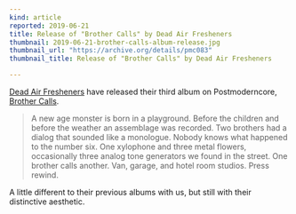 ```yaml
---
kind: article
reported: 2019-06-21
title: Release of "Brother Calls" by Dead Air Fresheners
thumbnail: 2019-06-21-brother-calls-album-release.jpg
thumbnail_url: "https://archive.org/details/pmc083"
thumbnail_title: Release of "Brother Calls" by Dead Air Fresheners

---
```

[Dead Air Fresheners](https://archive.org/details/postmoderncore?sort=-date&and[]=creator%3A%22dead+air+fresheners%22) have released their third album on Postmoderncore, [Brother Calls](https://archive.org/details/pmc083).

>A new age monster is born in a playground. Before the children and before the weather an assemblage was recorded. Two brothers had a dialog that sounded like a monologue. Nobody knows what happened to the number six. One xylophone and three metal flowers, occasionally three analog tone generators we found in the street. One brother calls another. Van, garage, and hotel room studios. Press rewind.

A little different to their previous albums with us, but still with their distinctive aesthetic.